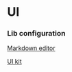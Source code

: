 # UI

### Lib configuration
[Markdown editor](https://imzbf.github.io/md-editor-v3/en-US/api#%F0%9F%94%A6%20previewTheme)

[UI kit](https://primevue.org/)